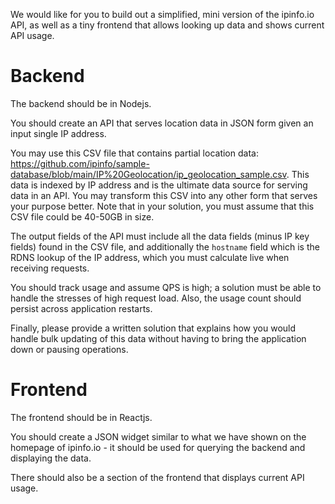 We would like for you to build out a simplified, mini version of the ipinfo.io API, as well as a tiny frontend that allows looking up data and shows current API usage.

# Backend

The backend should be in Nodejs.

You should create an API that serves location data in JSON form given an input single IP address.

You may use this CSV file that contains partial location data: https://github.com/ipinfo/sample-database/blob/main/IP%20Geolocation/ip_geolocation_sample.csv. This data is indexed by IP address and is the ultimate data source for serving data in an API. You may transform this CSV into any other form that serves your purpose better. Note that in your solution, you must assume that this CSV file could be 40-50GB in size.

The output fields of the API must include all the data fields (minus IP key fields) found in the CSV file, and additionally the `hostname` field which is the RDNS lookup of the IP address, which you must calculate live when receiving requests.

You should track usage and assume QPS is high; a solution must be able to handle the stresses of high request load. Also, the usage count should persist across application restarts.

Finally, please provide a written solution that explains how you would handle bulk updating of this data without having to bring the application down or pausing operations.

# Frontend

The frontend should be in Reactjs.

You should create a JSON widget similar to what we have shown on the homepage of ipinfo.io - it should be used for querying the backend and displaying the data.

There should also be a section of the frontend that displays current API usage.

